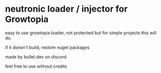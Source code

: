 # neutronic loader / injector for Growtopia

easy to use growtopia loader, not protected but for simple projects this will do.

if it doesn't build, restore nuget packages

made by bullet.dev on discord

feel free to use without credits
